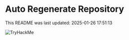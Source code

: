 # Auto Regenerate Repository

This README was last updated: 2025-01-26 17:51:13

 ![TryHackMe](https://tryhackme.com/badge/533634)